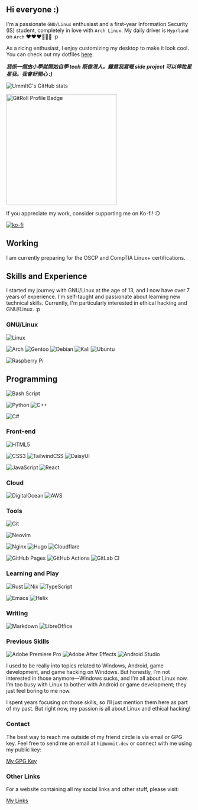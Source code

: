 ## Hi everyone :)

I'm a passionate `GNU/Linux` enthusiast and a first-year Information Security (IS) student, completely in love with `Arch Linux`. My daily driver is `Hyprland` on `Arch` ❤️❤️❤️🐧🐧🐧 :p

As a ricing enthusiast, I enjoy customizing my desktop to make it look cool. You can check out my dotfiles [here](https://github.com/UmmItC/dotfiles.git).

***我係一個由小學就開始自學 tech 既香港人。鍾意我寫嘅 side project 可以俾粒星星我。我會好開心 :)***

![UmmItC's GitHub stats](https://github-readme-stats.vercel.app/api?username=UmmItC&count_private=true&show_icons=true&theme=radical)

<a href="https://gitroll.io/profile/ubuQKn3ItXebcQH7yAERUdFgFC3N2" target="_blank"><img src="https://gitroll.io/api/badges/profiles/v1/ubuQKn3ItXebcQH7yAERUdFgFC3N2?theme=midnight" weight="300px" height="300px" alt="GitRoll Profile Badge"/></a>

If you appreciate my work, consider supporting me on Ko-fi! :D

[![ko-fi](https://ko-fi.com/img/githubbutton_sm.svg)](https://ko-fi.com/C0C219O3RV)

## Working

I am currently preparing for the OSCP and CompTIA Linux+ certifications.

## Skills and Experience

I started my journey with GNU/Linux at the age of 13, and I now have over 7 years of experience. I'm self-taught and passionate about learning new technical skills. Currently, I'm particularly interested in ethical hacking and GNU/Linux. :p

### GNU/Linux

![Linux](https://img.shields.io/badge/Linux-FCC624?style=for-the-badge&logo=linux&logoColor=black)

![Arch](https://img.shields.io/badge/Arch%20Linux-1793D1?logo=arch-linux&logoColor=fff&style=for-the-badge)
![Gentoo](https://img.shields.io/badge/Gentoo-54487A?style=for-the-badge&logo=gentoo&logoColor=white)
![Debian](https://img.shields.io/badge/Debian-D70A53?style=for-the-badge&logo=debian&logoColor=white)
![Kali](https://img.shields.io/badge/Kali-268BEE?style=for-the-badge&logo=kalilinux&logoColor=white)
![Ubuntu](https://img.shields.io/badge/Ubuntu-E95420?style=for-the-badge&logo=ubuntu&logoColor=white)

![Raspberry Pi](https://img.shields.io/badge/-Raspberry_Pi-C51A4A?style=for-the-badge&logo=Raspberry-Pi)

## Programming

![Bash Script](https://img.shields.io/badge/bash_script-%23121011.svg?style=for-the-badge&logo=gnu-bash&logoColor=white)

![Python](https://img.shields.io/badge/python-3670A0?style=for-the-badge&logo=python&logoColor=ffdd54)
![C++](https://img.shields.io/badge/c++-%2300599C.svg?style=for-the-badge&logo=c%2B%2B&logoColor=white)

![C#](https://img.shields.io/badge/c%23-%23239120.svg?style=for-the-badge&logo=csharp&logoColor=white)

### Front-end

![HTML5](https://img.shields.io/badge/html5-%23E34F26.svg?style=for-the-badge&logo=html5&logoColor=white)

![CSS3](https://img.shields.io/badge/css3-%231572B6.svg?style=for-the-badge&logo=css3&logoColor=white)
![TailwindCSS](https://img.shields.io/badge/tailwindcss-%2338B2AC.svg?style=for-the-badge&logo=tailwind-css&logoColor=white)
![DaisyUI](https://img.shields.io/badge/daisyui-5A0EF8?style=for-the-badge&logo=daisyui&logoColor=white)

![JavaScript](https://img.shields.io/badge/javascript-%23323330.svg?style=for-the-badge&logo=javascript&logoColor=%23F7DF1E)
![React](https://img.shields.io/badge/react-%2320232a.svg?style=for-the-badge&logo=react&logoColor=%2361DAFB)

### Cloud

![DigitalOcean](https://img.shields.io/badge/DigitalOcean-%230167ff.svg?style=for-the-badge&logo=digitalOcean&logoColor=white)
![AWS](https://img.shields.io/badge/AWS-%23FF9900.svg?style=for-the-badge&logo=amazon-aws&logoColor=white)

### Tools

![Git](https://img.shields.io/badge/git-%23F05033.svg?style=for-the-badge&logo=git&logoColor=white)

![Neovim](https://img.shields.io/badge/NeoVim-%2357A143.svg?&style=for-the-badge&logo=neovim&logoColor=white)

![Nginx](https://img.shields.io/badge/nginx-%23009639.svg?style=for-the-badge&logo=nginx&logoColor=white)
![Hugo](https://img.shields.io/badge/Hugo-black.svg?style=for-the-badge&logo=Hugo)
![Cloudflare](https://img.shields.io/badge/Cloudflare-F38020?style=for-the-badge&logo=Cloudflare&logoColor=white)

![GitHub Pages](https://img.shields.io/badge/github%20pages-121013?style=for-the-badge&logo=github&logoColor=white)
![GitHub Actions](https://img.shields.io/badge/github%20actions-%232671E5.svg?style=for-the-badge&logo=githubactions&logoColor=white)
![GitLab CI](https://img.shields.io/badge/gitlab%20ci-%23181717.svg?style=for-the-badge&logo=gitlab&logoColor=white)

### Learning and Play

![Rust](https://img.shields.io/badge/rust-%23000000.svg?style=for-the-badge&logo=rust&logoColor=white)
![Nix](https://img.shields.io/badge/NIX-5277C3.svg?style=for-the-badge&logo=NixOS&logoColor=white)
![TypeScript](https://img.shields.io/badge/typescript-%23007ACC.svg?style=for-the-badge&logo=typescript&logoColor=white)

![Emacs](https://img.shields.io/badge/Emacs-%237F5AB6.svg?&style=for-the-badge&logo=gnu-emacs&logoColor=white)
![Helix](https://img.shields.io/badge/Helix-%2328153e.svg?style=for-the-badge&logo=helix&logoColor=white)

### Writing

![Markdown](https://img.shields.io/badge/markdown-%23000000.svg?style=for-the-badge&logo=markdown&logoColor=white)
![LibreOffice](https://img.shields.io/badge/LibreOffice-%2318A303?style=for-the-badge&logo=LibreOffice&logoColor=white)

### Previous Skills

![Adobe Premiere Pro](https://img.shields.io/badge/Adobe%20Premiere%20Pro-9999FF.svg?style=for-the-badge&logo=Adobe%20Premiere%20Pro&logoColor=white)
![Adobe After Effects](https://img.shields.io/badge/Adobe%20After%20Effects-9999FF.svg?style=for-the-badge&logo=Adobe%20After%20Effects&logoColor=white)
![Android Studio](https://img.shields.io/badge/android%20studio-346ac1?style=for-the-badge&logo=android%20studio&logoColor=white)

I used to be really into topics related to Windows, Android, game development, and game hacking on Windows. But honestly, I’m not interested in those anymore—Windows sucks, and I’m all about Linux now. I’m too busy with Linux to bother with Android or game development; they just feel boring to me now.

I spent years focusing on those skills, so I’ll just mention them here as part of my past. But right now, my passion is all about Linux and ethical hacking!

### Contact

The best way to reach me outside of my friend circle is via email or GPG key. Feel free to send me an email at `hi@ummit.dev` or connect with me using my public key:

[My GPG Key](https://github.com/UmmItC.gpg)

### Other Links

For a website containing all my social links and other stuff, please visit:

[My Links](https://links.ummit.dev)
